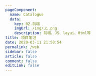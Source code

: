 ```yaml
---
pageComponent: 
  name: Catalogue
  data: 
    key: 02.前端
    imgUrl: /img/ui.png
    description: 前端、JS、layui、Html等
title: 项目笔记
date: 2020-03-11 21:50:54
permalink: /web
sidebar: false
article: false
comment: false
editLink: false
---
```

